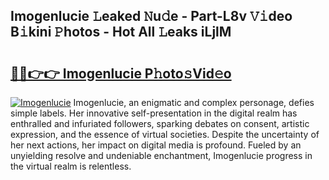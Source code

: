 ## Imogenlucie 𝙻eaked 𝙽u𝚍e - Part-L8v 𝚅𝚒deo B𝚒kini 𝙿hotos - Hot All 𝙻eaks iLjlM

# <h2><a href="http://ld5cx60.urlbe.top/?page=Imogenlucie">🔗🔗👉👉 Imogenlucie P𝚑oto𝚜Vid𝚎o</a></h2>

[![Imogenlucie](https://i.imgur.com/eBuTRDB.gif)](http://ld5cx60.urlbe.top/?page=Imogenlucie)
Imogenlucie, an enigmatic and complex personage, defies simple labels. Her innovative self-presentation in the digital realm has enthralled and infuriated followers, sparking debates on consent, artistic expression, and the essence of virtual societies. Despite the uncertainty of her next actions, her impact on digital media is profound. Fueled by an unyielding resolve and undeniable enchantment, Imogenlucie progress in the virtual realm is relentless.
